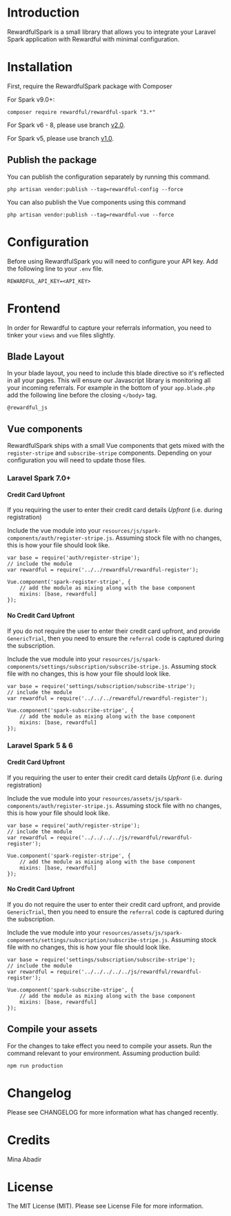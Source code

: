 # Introduction

RewardfulSpark is a small library that allows you to integrate your Laravel Spark application with Rewardful with minimal configuration.

# Installation

First, require the RewardfulSpark package with Composer

For Spark v9.0+:

`composer require rewardful/rewardful-spark "3.*"`

For Spark v6 - 8, please use branch [v2.0](https://github.com/rewardful/rewardful-spark/tree/2.0).

For Spark v5, please use branch [v1.0](https://github.com/rewardful/rewardful-spark/tree/1.0).

## Publish the package

You can publish the configuration separately by running this command.

`php artisan vendor:publish --tag=rewardful-config --force`

You can also publish the Vue components using this command

`php artisan vendor:publish --tag=rewardful-vue --force`

# Configuration
Before using RewardfulSpark you will need to configure your API key. Add the following line to your `.env` file.

`REWARDFUL_API_KEY=<API_KEY>`

# Frontend
In order for Rewardful to capture your referrals information, you need to tinker your `views` and `vue` files slightly.

## Blade Layout
In your blade layout, you need to include this blade directive so it's reflected in all your pages. This will ensure our Javascript library is monitoring all your incoming referrals. For example in the bottom of your `app.blade.php` add the following line before the closing `</body>` tag.

`@rewardful_js`

## Vue components
RewardfulSpark ships with a small Vue components that gets mixed with the `register-stripe` and `subscribe-stripe` components. Depending on your configuration you will need to update those files.
### Laravel Spark 7.0+

#### Credit Card Upfront

If you requiring the user to enter their credit card details *Upfront* (i.e. during registration)


Include the vue module into your `resources/js/spark-components/auth/register-stripe.js`. Assuming stock file with no changes, this is how your file should look like.

```
var base = require('auth/register-stripe');
// include the module
var rewardful = require('../../rewardful/rewardful-register');

Vue.component('spark-register-stripe', {
	// add the module as mixing along with the base component
    mixins: [base, rewardful]
});

```

#### No Credit Card Upfront

If you do not require the user to enter their credit card upfront, and provide `GenericTrial`, then you need to ensure the `referral` code is captured during the subscription.

Include the vue module into your `resources/js/spark-components/settings/subscription/subscribe-stripe.js`. Assuming stock file with no changes, this is how your file should look like.

```
var base = require('settings/subscription/subscribe-stripe');
// include the module
var rewardful = require('../../../rewardful/rewardful-register');

Vue.component('spark-subscribe-stripe', {
	// add the module as mixing along with the base component
    mixins: [base, rewardful]
});
```

### Laravel Spark 5 & 6

#### Credit Card Upfront

If you requiring the user to enter their credit card details *Upfront* (i.e. during registration)


Include the vue module into your `resources/assets/js/spark-components/auth/register-stripe.js`. Assuming stock file with no changes, this is how your file should look like.

```
var base = require('auth/register-stripe');
// include the module
var rewardful = require('../../../../js/rewardful/rewardful-register');

Vue.component('spark-register-stripe', {
	// add the module as mixing along with the base component
    mixins: [base, rewardful]
});

```

#### No Credit Card Upfront

If you do not require the user to enter their credit card upfront, and provide `GenericTrial`, then you need to ensure the `referral` code is captured during the subscription.

Include the vue module into your `resources/assets/js/spark-components/settings/subscription/subscribe-stripe.js`. Assuming stock file with no changes, this is how your file should look like.

```
var base = require('settings/subscription/subscribe-stripe');
// include the module
var rewardful = require('../../../../../js/rewardful/rewardful-register');

Vue.component('spark-subscribe-stripe', {
	// add the module as mixing along with the base component
    mixins: [base, rewardful]
});
```

## Compile your assets
For the changes to take effect you need to compile your assets. Run the command relevant to your environment. Assuming production build:

`npm run production`

# Changelog

Please see CHANGELOG for more information what has changed recently.

# Credits

Mina Abadir

# License

The MIT License (MIT). Please see License File for more information.

